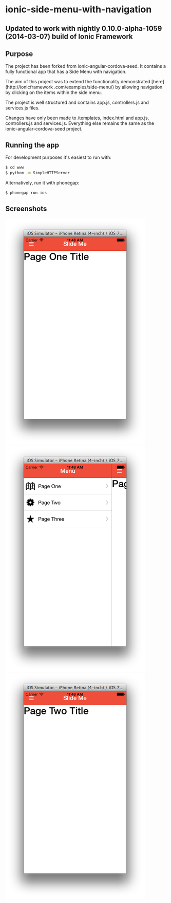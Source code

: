 ionic-side-menu-with-navigation
==========================

## Updated to work with nightly 0.10.0-alpha-1059 (2014-03-07) build of Ionic Framework

## Purpose
The project has been forked from ionic-angular-cordova-seed. It contains a fully functional app that has a Side Menu
with navigation.

The aim of this project was to extend the functionality demonstrated [here](http://ionicframework
.com/examples/side-menu/) by allowing navigation by clicking on the items within the side menu.

The project is well structured and contains app.js, controllers.js and services.js files.

Changes have only been made to /templates, index.html and app.js, controllers.js and services.js. Everything else
remains the same as the ionic-angular-cordova-seed project.

## Running the app
For development purposes it's easiest to run with: 
```bash
$ cd www
$ pythom -m SimpleHTTPServer
```
Alternatively, run it with phonegap:
```bash
$ phonegap run ios
```

## Screenshots
![Page 1](www/img/page1.png)
![Side Menu](www/img/menu.png)
![Page 2](www/img/page2.png)

